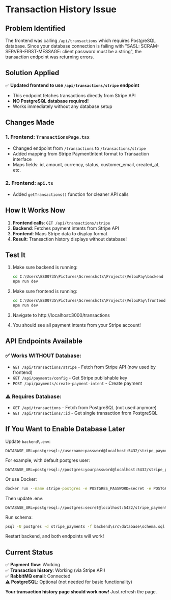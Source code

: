 # Transaction History Issue 

## Problem Identified

The frontend was calling `/api/transactions` which requires PostgreSQL database. Since your database connection is failing with "SASL: SCRAM-SERVER-FIRST-MESSAGE: client password must be a string", the transaction endpoint was returning errors.

## Solution Applied

✅ **Updated frontend to use `/api/transactions/stripe` endpoint**
- This endpoint fetches transactions directly from Stripe API
- **NO PostgreSQL database required!**
- Works immediately without any database setup

## Changes Made

### 1. Frontend: `TransactionsPage.tsx`
- Changed endpoint from `/transactions` to `/transactions/stripe`
- Added mapping from Stripe PaymentIntent format to Transaction interface
- Maps fields: id, amount, currency, status, customer_email, created_at, etc.

### 2. Frontend: `api.ts`
- Added `getTransactions()` function for cleaner API calls

## How It Works Now

1. **Frontend calls**: `GET /api/transactions/stripe`
2. **Backend**: Fetches payment intents from Stripe API
3. **Frontend**: Maps Stripe data to display format
4. **Result**: Transaction history displays without database!

## Test It

1. Make sure backend is running:
   ```cmd
   cd C:\Users\BS00735\Pictures\Screenshots\Projects\VeloxPay\backend
   npm run dev
   ```

2. Make sure frontend is running:
   ```cmd
   cd C:\Users\BS00735\Pictures\Screenshots\Projects\VeloxPay\frontend
   npm run dev
   ```

3. Navigate to http://localhost:3000/transactions

4. You should see all payment intents from your Stripe account!

## API Endpoints Available

### ✅ Works WITHOUT Database:
- `GET /api/transactions/stripe` - Fetch from Stripe API (now used by frontend)
- `GET /api/payments/config` - Get Stripe publishable key
- `POST /api/payments/create-payment-intent` - Create payment

### ⚠️ Requires Database:
- `GET /api/transactions` - Fetch from PostgreSQL (not used anymore)
- `GET /api/transactions/:id` - Get single transaction from PostgreSQL

## If You Want to Enable Database Later

Update `backend\.env`:
```properties
DATABASE_URL=postgresql://username:password@localhost:5432/stripe_payments
```

For example, with default postgres user:
```properties
DATABASE_URL=postgresql://postgres:yourpassword@localhost:5432/stripe_payments
```

Or use Docker:
```cmd
docker run --name stripe-postgres -e POSTGRES_PASSWORD=secret -e POSTGRES_DB=stripe_payments -p 5432:5432 -d postgres:15
```

Then update .env:
```properties
DATABASE_URL=postgresql://postgres:secret@localhost:5432/stripe_payments
```

Run schema:
```cmd
psql -U postgres -d stripe_payments -f backend\src\database\schema.sql
```

Restart backend, and both endpoints will work!

## Current Status

✅ **Payment flow**: Working  
✅ **Transaction history**: Working (via Stripe API)  
✅ **RabbitMQ email**: Connected  
⚠️ **PostgreSQL**: Optional (not needed for basic functionality)

**Your transaction history page should work now!** Just refresh the page.
